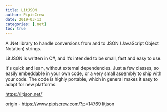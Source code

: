 ```yaml
---
title: LitJSON
author: PipisCrew
date: 2019-03-13
categories: [.net]
toc: true
---
```


A .Net library to handle conversions from and to JSON (JavaScript Object Notation) strings.

LitJSON is written in C#, and it’s intended to be small, fast and easy to use.

It's quick and lean, without external dependencies.
Just a few classes, so easily embeddable in your own code, or a very small assembly to ship with your code.
The code is highly portable, which in general makes it easy to adapt for new platforms.

https://litjson.net/

origin - https://www.pipiscrew.com/?p=14769 litjson